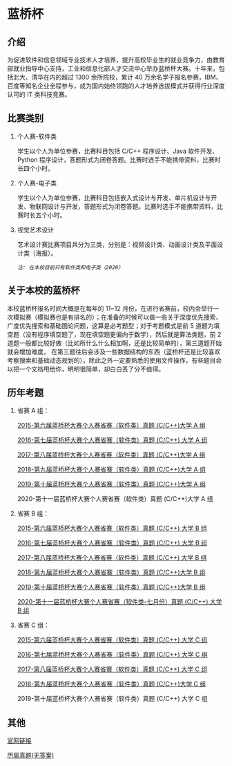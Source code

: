 # 蓝桥杯

## 介绍

为促进软件和信息领域专业技术人才培养，提升高校毕业生的就业竞争力，由教育部就业指导中心支持，工业和信息化部人才交流中心举办蓝桥杯大赛。十年来，包括北大、清华在内的超过 1300 余所院校，累计 40 万余名学子报名参赛，IBM、百度等知名企业全程参与，成为国内始终领跑的人才培养选拔模式并获得行业深度认可的 IT 类科技竞赛。

## 比赛类别

 1. 个人赛-软件类

    学生以个人为单位参赛，比赛科目包括 C/C++ 程序设计、Java 软件开发、Python 程序设计，答题形式为闭卷答题。比赛时选手不能携带资料，比赛时长四个小时。

2. 个人赛-电子类

   学生以个人为单位参赛，比赛科目包括嵌入式设计与开发、单片机设计与开发、物联网设计与开发，答题形式为闭卷答题。比赛时选手不能携带资料，比赛时长五个小时。

3. 视觉艺术设计

   艺术设计赛比赛项目共分为三类，分别是：视频设计类、动画设计类及平面设计类（海报）。

   ​	*`注: 在本校目前只有软件类和电子类（2020）`*

## 关于本校的蓝桥杯

本校蓝桥杯报名时间大概是在每年的 11~12 月份，在进行省赛前，校内会举行一次模拟赛（模拟赛也是有排名的）；在准备的时候可以做一些关于深度优先搜索、广度优先搜索和基础图论问题，这算是必考题型；对于考题模式是前 5 道题为填空题（没有程序填空题了，现在填空题更偏向于数学），然后就是算法类题，前 2 道题一般都比较好做（比如所什么什么相加啊，还是比较简单的），第三道题开始就会增加难度， 在第三题往后会涉及一些数据结构的东西（蓝桥杯还是比较喜欢考察搜索和基础动态规划的），除此之外一定要熟悉的使用文件操作，有些题目会以把一个文档甩给你，明明很简单，却白白丢了分不值得。



## 历年考题

1. 省赛 A 组：

   [2015-第六届蓝桥杯大赛个人赛省赛（软件类）真题 (C/C++)大学 A 组](https://www.cnblogs.com/Marginalin/p/12482655.html)

   [2016-第七届蓝桥杯大赛个人赛省赛（软件类）真题  (C/C++) 大学 A 组](https://www.cnblogs.com/Marginalin/p/12603466.html)

   [2017-第八届蓝桥杯大赛个人赛省赛（软件类）真题  (C/C++)大学 A 组](https://www.cnblogs.com/Marginalin/p/12641742.html)

   [2018-第九届蓝桥杯大赛个人赛省赛（软件类）真题  (C/C++)大学 A 组](https://www.cnblogs.com/Marginalin/p/12809801.html)

   [2019-第十届蓝桥杯大赛个人赛省赛（软件类）真题  (C/C++)大学 A 组](https://blog.csdn.net/qq_36306833/article/details/88787806)

   2020-第十一届蓝桥杯大赛个人赛省赛（软件类）真题  (C/C++)大学 A 组

2. 省赛 B 组：

   [2015-第六届蓝桥杯大赛个人赛省赛（软件类）真题 (C/C++) 大学 B 组](https://www.cnblogs.com/Marginalin/p/12577531.html)

   [2016-第七届蓝桥杯大赛个人赛省赛（软件类）真题 (C/C++) 大学 B 组](https://www.cnblogs.com/Marginalin/p/12609573.html)

   [2017-第八届蓝桥杯大赛个人赛省赛（软件类）真题 (C/C++) 大学 B 组](https://www.cnblogs.com/Marginalin/p/12642419.html)

   [2018-第九届蓝桥杯大赛个人赛省赛（软件类）真题 (C/C++)大学 B 组](https://www.cnblogs.com/Marginalin/p/12810087.html)

   [2019-第十届蓝桥杯大赛个人赛省赛（软件类）真题 (C/C++)大学 B 组](https://cloud.tencent.com/developer/article/1408608)

   [2020-第十一届蓝桥杯大赛个人赛省赛（软件类-七月份）真题 (C/C++) 大学 B 组](https://blog.csdn.net/weixin_43381566/article/details/108867116)

3. 省赛 C 组：		

   [2015-第六届蓝桥杯大赛个人赛省赛（软件类）真题 (C/C++) 大学 C 组](https://www.cnblogs.com/Marginalin/p/12574116.html)

   [2016-第七届蓝桥杯大赛个人赛省赛（软件类）真题 (C/C++) 大学 C 组](https://www.cnblogs.com/Marginalin/p/12609827.html)

   [2017-第八届蓝桥杯大赛个人赛省赛（软件类）真题 (C/C++) 大学 C 组](https://www.cnblogs.com/Marginalin/p/12505121.html)

   [2018-第九届蓝桥杯大赛个人赛省赛（软件类）真题 (C/C++)大学 C 组](https://www.cnblogs.com/Marginalin/p/12500055.html) 

   2019-第十届蓝桥杯大赛个人赛省赛（软件类）真题 (C/C++) 大学 C 组

## 其他

[官网链接](http://dasai.lanqiao.cn/)

[历届真题(无答案)](http://dasai.lanqiao.cn/pages/dasai/news_detail_w.html?id=1820)

​		


​        